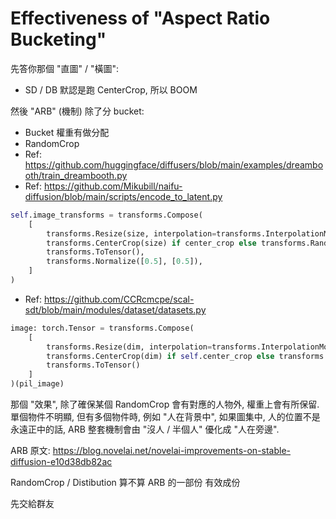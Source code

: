 # Effectiveness of "Aspect Ratio Bucketing" #

先答你那個 "直圖" / "橫圖":
- SD / DB 默認是跑 CenterCrop, 所以 BOOM

然後 "ARB" (機制) 除了分 bucket:
- Bucket 權重有做分配
- RandomCrop 
- Ref: https://github.com/huggingface/diffusers/blob/main/examples/dreambooth/train_dreambooth.py
- Ref: https://github.com/Mikubill/naifu-diffusion/blob/main/scripts/encode_to_latent.py

```py
self.image_transforms = transforms.Compose(
    [
        transforms.Resize(size, interpolation=transforms.InterpolationMode.BILINEAR),
        transforms.CenterCrop(size) if center_crop else transforms.RandomCrop(size),
        transforms.ToTensor(),
        transforms.Normalize([0.5], [0.5]),
    ]
)
```

- Ref: https://github.com/CCRcmcpe/scal-sdt/blob/main/modules/dataset/datasets.py

```py
image: torch.Tensor = transforms.Compose(
    [
        transforms.Resize(dim, interpolation=transforms.InterpolationMode.LANCZOS),
        transforms.CenterCrop(dim) if self.center_crop else transforms.RandomCrop(dim),
        transforms.ToTensor()
    ]
)(pil_image)
```

那個 "效果", 除了確保某個 RandomCrop 會有對應的人物外, 權重上會有所保留. 單個物件不明顯, 但有多個物件時, 例如 "人在背景中", 如果圖集中, 人的位置不是永遠正中的話, ARB 整套機制會由 "沒人 / 半個人" 優化成 "人在旁邊".

ARB 原文: https://blog.novelai.net/novelai-improvements-on-stable-diffusion-e10d38db82ac

RandomCrop / Distibution 算不算 ARB 的一部份 有效成份

先交給群友
